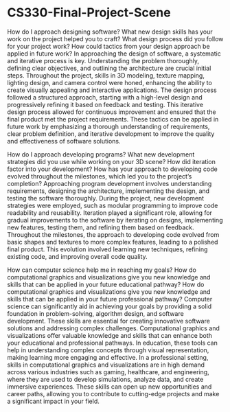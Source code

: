 # CS330-Final-Project-Scene

How do I approach designing software?
  What new design skills has your work on the project helped you to craft?
  What design process did you follow for your project work?
  How could tactics from your design approach be applied in future work?
In approaching the design of software, a systematic and iterative process is key. Understanding the problem thoroughly, defining clear objectives, and outlining the architecture are crucial initial steps. Throughout the project, skills in 3D modeling, texture mapping, lighting design, and camera control were honed, enhancing the ability to create visually appealing and interactive applications. The design process followed a structured approach, starting with a high-level design and progressively refining it based on feedback and testing. This iterative design process allowed for continuous improvement and ensured that the final product met the project requirements. These tactics can be applied in future work by emphasizing a thorough understanding of requirements, clear problem definition, and iterative development to improve the quality and effectiveness of software solutions.

How do I approach developing programs?
  What new development strategies did you use while working on your 3D scene?
  How did iteration factor into your development?
  How has your approach to developing code evolved throughout the milestones, which led you to the project’s completion?
Approaching program development involves understanding requirements, designing the architecture, implementing the design, and testing the software thoroughly. During the project, new development strategies were employed, such as modular programming to improve code readability and reusability. Iteration played a significant role, allowing for gradual improvements to the software by iterating on designs, implementing new features, testing them, and refining them based on feedback. Throughout the milestones, the approach to developing code evolved from basic shapes and textures to more complex features, leading to a polished final product. This evolution involved learning new techniques, refining existing code, and improving overall code quality.

How can computer science help me in reaching my goals?
  How do computational graphics and visualizations give you new knowledge and skills that can be applied in your future educational pathway?
  How do computational graphics and visualizations give you new knowledge and skills that can be applied in your future professional pathway?
Computer science can significantly aid in achieving your goals by providing a solid foundation in problem-solving, algorithm design, and software development. These skills are essential for creating innovative software solutions and addressing complex challenges. Computational graphics and visualizations offer valuable knowledge and skills that can enhance both your educational and professional pathways. In education, these tools can help in understanding complex concepts through visual representation, making learning more engaging and effective. In a professional setting, skills in computational graphics and visualizations are in high demand across various industries such as gaming, healthcare, and engineering, where they are used to develop simulations, analyze data, and create immersive experiences. These skills can open up new opportunities and career paths, allowing you to contribute to cutting-edge projects and make a significant impact in your field.
